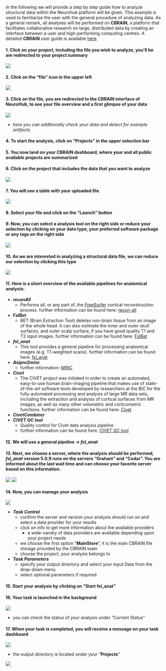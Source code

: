 In the following we will provide a step by step guide how to analyze structural data within the Neurohub platform will be given. This example is used to familiarize the user with the general procedure of analyzing data. As a general remark, all analyses will be performed on **CBRAIN**, a platform that facilitates collaborative research on large, distributed data by creating an interface between a user and high-performing computing centres. A detailed **CBRAIN** user guide is available [here](https://portal.cbrain.mcgill.ca/doc/manual/CBRAINGettingStartedGuideFeb15.pdf). 


#### 1. Click on your project, including the file you wish to analyze, you'll be are redirected to your project summary 

![](img/example_1.png)


#### 2. Click on the “**file**” icon in the upper left

![](img/example_2.png)

#### 3. Click on the file, you are redirected to the **CBRAIN** interface of **NeuroHub**, to see your file overview and a first glimpse of your data 

![](img/example_3.png)

   * _here you can additionally check your data and detect for example artifacts_

#### 4. To start the analysis, click on “**Projects**” in the upper selection bar

#### 5. You now land on your **CBRAIN** dashboard, where your and all public available projects are summarized 

#### 6. Click on the project that includes the data that you want to analyze

![](img/example_4.png)

#### 7. You will see a table with your uploaded file

![](img/example_5.png)

#### 8. Select your file and click on the “**Launch**” button

#### 9. Now, you can select a analysis tool on the right side or reduce your selection by clicking on your data type, your preferred software package or any tags on the right side 

![](img/example_6.png)

#### 10. As we are interested in analyzing a structural data file, we can reduce our selection by clicking this type

![](img/example_7.png)

#### 11. Here is a short overview of the available pipelines for anatomical analysis:

   * _**reconAll**_
      * Performs all, or any part of, the [FreeSurfer](https://surfer.nmr.mgh.harvard.edu/fswiki/FreeSurfer) cortical reconstruction process.
further information can be found here: [recon-all](https://surfer.nmr.mgh.harvard.edu/fswiki/recon-all) 
   * _**FslBet**_
      * BET (Brain Extraction Tool) deletes non-brain tissue from an image of the whole head. It can also estimate the inner and outer skull surfaces, and outer scalp surface, if you have good quality T1 and T2 input images.
further information can be found here: [FslBet](https://fsl.fmrib.ox.ac.uk/fsl/fslwiki/BET)
   * _**fsl_anat**_
      * This tool provides a general pipeline for processing anatomical images (e.g. T1-weighted scans).
further information can be found here: [fsl_anat](https://fsl.fmrib.ox.ac.uk/fsl/fslwiki/fsl_anat)
   * _**Asipro2minc**_
      * further information: [MINC](https://en.wikibooks.org/wiki/MINC)
   * _**Civet**_
      * The CIVET project was initiated in order to create an automated, easy-to-use human brain-imaging pipeline that makes use of state-of-the-art software tools developed by researchers at the BIC for the fully-automated processing and analysis of large MR data sets, including the extraction and analysis of cortical surfaces from MR images, as well as many other volumetric and corticometric functions.
further information can be found here: [Civet](http://www.bic.mni.mcgill.ca/ServicesSoftware/CIVET-2-1-0-Table-of-Contents) 
   * _**CivetCombiner**_
   * _**CIVET QC tool**_ 
      * Quality control for Civet data analysis pipeline
      * further information can be found here: [CIVET QC tool](http://www.bic.mni.mcgill.ca/ServicesSoftware/CIVET-2-1-0-Quality-Control)

#### 12. We will use a general pipeline → **_fsl_anat_**

#### 13. Next, we choose a server, where the analysis should be performed; _**fsl_anat**_ version 5.0.9 runs on the servers “**Graham**” and “**Cedar**”. You are informed about the last wait time and can choose your favorite server based on this information.  

![](img/example_8.png)
![](img/example_9.png)

#### 14. Now, you can manage your analysis

![](img/example_10.png)

   * _**Task Control**_
      * confirm the server and version your analysis should run on and select a data provider for your results
      * click on info to get more information about the available providers
         * a wide-variety of data providers are available depending upon your project needs
      * we choose the first option “**MainStore**”, it is the main CBRAIN file storage provided by the CBRAIN team
      * choose the project, your analysis belongs to 
   * _**Task Parameters**_
      * specify your output directory and select your input Data from the drop-down menu 
      * select optional parameters if required 

#### 15. Start your analysis by clicking on “**Start fsl_anat**”

#### 16. Your task is launched in the background 

![](img/example_11.png)

   * you can check the status of your analysis under “Current Status”

#### 17. When your task is completed, you will receive a message on your task dashboard

![](img/example_12.png)

   * the output directory is located under your “**Projects**”

![](img/example_13.png)

